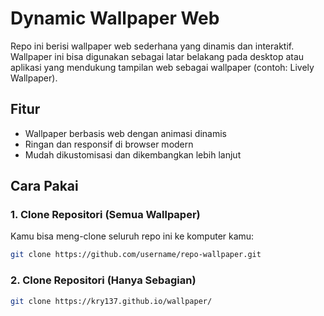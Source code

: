 # Dynamic Wallpaper Web

Repo ini berisi wallpaper web sederhana yang dinamis dan interaktif. Wallpaper ini bisa digunakan sebagai latar belakang pada desktop atau aplikasi yang mendukung tampilan web sebagai wallpaper (contoh: Lively Wallpaper).

## Fitur

- Wallpaper berbasis web dengan animasi dinamis  
- Ringan dan responsif di browser modern  
- Mudah dikustomisasi dan dikembangkan lebih lanjut  

## Cara Pakai

### 1. Clone Repositori (Semua Wallpaper)

Kamu bisa meng-clone seluruh repo ini ke komputer kamu:

```bash
git clone https://github.com/username/repo-wallpaper.git
```

### 2. Clone Repositori (Hanya Sebagian)

```bash
git clone https://kry137.github.io/wallpaper/
```